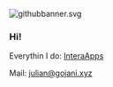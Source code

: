 ![githubbanner.svg](Banner)

### Hi!

Everythin I do: [InteraApps](https://github.com/interaapps)

Mail: julian@gojani.xyz
